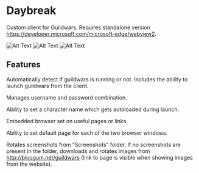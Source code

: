 # Daybreak
Custom client for Guildwars.
Requires standalone version https://developer.microsoft.com/microsoft-edge/webview2.

![Alt Text](https://media1.giphy.com/media/Z32o0OZ5pZHDOIodzD/giphy.gif)
![Alt Text](https://media0.giphy.com/media/aQ8Wl7lsuhT0AblCPI/giphy.gif)
![Alt Text](https://media2.giphy.com/media/s06PtxgeAAZtoJhTx6/giphy.gif)

## Features
Automatically detect if guildwars is running or not. Includes the ability to launch guildwars from the client.

Manages username and password combination.

Ability to set a character name which gets autoloaded during launch.

Embedded browser set on useful pages or links.

Ability to set default page for each of the two browser windows.

Rotates screenshots from "Screenshots" folder. If no screenshots are present in the folder, downloads and rotates images from http://bloogum.net/guildwars (link to page is visible when showing images from the website).
